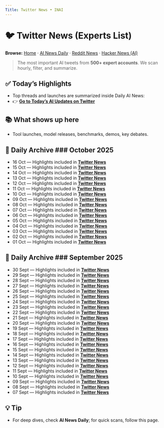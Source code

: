 ```yaml
---
Title: Twitter News • INAI
---
```


# 🐦 Twitter News (Experts List)

**Browse:** [Home](index.md) · [AI News Daily](news.md) · [Reddit News](reddit-news.md) · [Hacker News (AI)](hacker-news.md)

> The most important AI tweets from **500+ expert accounts**. We scan hourly, filter, and summarize.

## ✅ Today’s Highlights
- Top threads and launches are summarized inside Daily AI News:
- 👉 **[Go to Today’s AI Updates on Twitter](twitter-news/2025/2025-10-16.md)**

## 📚 What shows up here
- Tool launches, model releases, benchmarks, demos, key debates.

## 📅 Daily Archive ### October 2025
- 16 Oct — Highlights included in **[Twitter News](twitter-news/2025/2025-10-16.md)**
- 15 Oct — Highlights included in **[Twitter News](twitter-news/2025/2025-10-15.md)**
- 14 Oct — Highlights included in **[Twitter News](twitter-news/2025/2025-10-14.md)**
- 13 Oct — Highlights included in **[Twitter News](twitter-news/2025/2025-10-13.md)**
- 12 Oct — Highlights included in **[Twitter News](twitter-news/2025/2025-10-12.md)**
- 11 Oct — Highlights included in **[Twitter News](twitter-news/2025/2025-10-11.md)**
- 10 Oct — Highlights included in **[Twitter News](twitter-news/2025/2025-10-10.md)**
- 09 Oct — Highlights included in **[Twitter News](twitter-news/2025/2025-10-09.md)**
- 08 Oct — Highlights included in **[Twitter News](twitter-news/2025/2025-10-08.md)**
- 07 Oct — Highlights included in **[Twitter News](twitter-news/2025/2025-10-07.md)**
- 06 Oct — Highlights included in **[Twitter News](twitter-news/2025/2025-10-06.md)**
- 05 Oct — Highlights included in **[Twitter News](twitter-news/2025/2025-10-05.md)**
- 04 Oct — Highlights included in **[Twitter News](twitter-news/2025/2025-10-04.md)**
- 03 Oct — Highlights included in **[Twitter News](twitter-news/2025/2025-10-03.md)**
- 02 Oct — Highlights included in **[Twitter News](twitter-news/2025/2025-10-02.md)**
- 01 Oct — Highlights included in **[Twitter News](twitter-news/2025/2025-10-01.md)**

## 📅 Daily Archive ### September 2025
- 30 Sept — Highlights included in **[Twitter News](twitter-news/2025/2025-09-30.md)**
- 29 Sept — Highlights included in **[Twitter News](twitter-news/2025/2025-09-29.md)**
- 28 Sept — Highlights included in **[Twitter News](twitter-news/2025/2025-09-28.md)**
- 27 Sept — Highlights included in **[Twitter News](twitter-news/2025/2025-09-27.md)**
- 26 Sept — Highlights included in **[Twitter News](twitter-news/2025/2025-09-26.md)**
- 25 Sept — Highlights included in **[Twitter News](twitter-news/2025/2025-09-25.md)**
- 24 Sept — Highlights included in **[Twitter News](twitter-news/2025/2025-09-24.md)**
- 23 Sept — Highlights included in **[Twitter News](twitter-news/2025/2025-09-23.md)**
- 22 Sept — Highlights included in **[Twitter News](twitter-news/2025/2025-09-22.md)**
- 21 Sept — Highlights included in **[Twitter News](twitter-news/2025/2025-09-21.md)**
- 20 Sept — Highlights included in **[Twitter News](twitter-news/2025/2025-09-20.md)**
- 19 Sept — Highlights included in **[Twitter News](twitter-news/2025/2025-09-19.md)**
- 18 Sept — Highlights included in **[Twitter News](twitter-news/2025/2025-09-18.md)**
- 17 Sept — Highlights included in **[Twitter News](twitter-news/2025/2025-09-17.md)**
- 16 Sept — Highlights included in **[Twitter News](twitter-news/2025/2025-09-16.md)**
- 15 Sept — Highlights included in **[Twitter News](twitter-news/2025/2025-09-15.md)**
- 14 Sept — Highlights included in **[Twitter News](twitter-news/2025/2025-09-14.md)**
- 13 Sept — Highlights included in **[Twitter News](twitter-news/2025/2025-09-13.md)**
- 12 Sept — Highlights included in **[Twitter News](twitter-news/2025/2025-09-12.md)**
- 11 Sept — Highlights included in **[Twitter News](twitter-news/2025/2025-09-11.md)**
- 10 Sept — Highlights included in **[Twitter News](twitter-news/2025/2025-09-10.md)**
- 09 Sept — Highlights included in **[Twitter News](twitter-news/2025/2025-09-09.md)**
- 08 Sept — Highlights included in **[Twitter News](twitter-news/2025/2025-09-08.md)**
- 07 Sept — Highlights included in **[Twitter News](twitter-news/2025/2025-09-07.md)**

## 💡 Tip
- For deep dives, check **AI News Daily**; for quick scans, follow this page.
